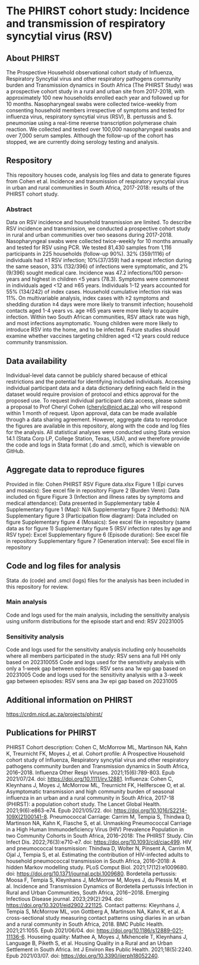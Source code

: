 # The PHIRST cohort study: Incidence and transmission of respiratory syncytial virus (RSV)

## About PHIRST
The Prospective Household observational cohort study of Influenza, Respiratory Syncytial virus and other respiratory pathogens community burden and Transmission dynamics in South Africa (The PHIRST Study) was a prospective cohort study in a rural and urban site from 2017-2018, with approximately 100 new households enrolled each year and followed up for 10 months. Nasopharyngeal swabs were collected twice-weekly from consenting household members irrespective of symptoms and tested for influenza virus, respiratory syncytial virus (RSV), B. pertussis and S. pneumoniae using a real-time reverse transcription polymerase chain reaction. We collected and tested over 100,000 nasopharyngeal swabs and over 7,000 serum samples. Although the follow-up of the cohort has stopped, we are currently doing serology testing and analysis.

## Respository
This repository houses code, analysis log files and data to generate figures from Cohen et al. Incidence and transmission of respiratory syncytial virus in urban and rural communities in South Africa, 2017-2018: results of the PHIRST cohort study.

### Abstract
Data on RSV incidence and household transmission are limited. To describe RSV incidence and transmission, we conducted a prospective cohort study in rural and urban communities over two seasons during 2017-2018. Nasopharyngeal swabs were collected twice-weekly for 10 months annually and tested for RSV using PCR. We tested 81,430 samples from 1,116 participants in 225 households (follow-up 90%). 32% (359/1116) of individuals had ≥1 RSV infection; 10%(37/359) had a repeat infection during the same season, 33% (132/396) of infections were symptomatic, and 2% (9/396) sought medical care. Incidence was 47.2 infections/100 person-years and highest in children <5 years (78.3). Symptoms were commonest in individuals aged <12 and ≥65 years. Individuals 1-12 years accounted for 55% (134/242) of index cases. Household cumulative infection risk was 11%. On multivariable analysis, index cases with ≥2 symptoms and shedding duration ≥4 days were more likely to transmit infection; household contacts aged 1-4 years vs. age ≥65 years were more likely to acquire infection. Within two South African communities, RSV attack rate was high, and most infections asymptomatic. Young children were more likely to introduce RSV into the home, and to be infected. Future studies should examine whether vaccines targeting children aged <12 years could reduce community transmission. 

## Data availability
Individual-level data cannot be publicly shared because of ethical restrictions and the potential for identifying included individuals. Accessing individual participant data and a data dictionary defining each field in the dataset would require provision of protocol and ethics approval for the proposed use. To request individual participant data access, please submit a proposal to Prof Cheryl Cohen (cherylc@nicd.ac.za) who will respond within 1 month of request. Upon approval, data can be made available through a data sharing agreement.
However, aggregate data to reproduce the figures are available in this repository, along with the code and log files for the analysis. 
All statistical analyses were conducted using Stata version 14.1 (Stata Corp LP, College Station, Texas, USA), and we therefore provide the code and logs in Stata format (.do and .smcl), which is viewable on GitHub.

## Aggregate data to reproduce figures
Provided in file: Cohen PHIRST RSV Figure data.xlsx
Figure 1 (Epi curves and mosaics): See excel file in repository
Figure 2 (Burden Venn): Data included on figure
Figure 3 (Infection and illness rates by symptoms and medical attendance): Data presented in Supplementary table 4
Supplementary figure 1 (Map): N/A
Supplementary figure 2 (Methods): N/A 
Supplementary figure 3 (Participation flow diagram): Data included on figure
Supplementary figure 4 (Mosaics): See excel file in repository (same data as for figure 1)
Supplementary figure 5 (RSV infection rates by age and RSV type): Excel 
Supplementary figure 6 (Episode duration): See excel file in repository
Supplementary figure 7 (Generation interval): See excel file in repository

## Code and log files for analysis
Stata .do (code) and .smcl (logs) files for the analysis has been included in this repository for review.
### Main analysis
Code and logs used for the main analysis, including the sensitivity analysis using uniform distributions for the episode start and end: RSV 20231005
### Sensitivity analysis
Code and logs used for the sensitivity analysis including only households where all members participated in the study: RSV sens ana full HH only based on 202310055
Code and logs used for the sensitivity analysis with only a 1-week gap between episodes: RSV sens ana 1w epi gap based on 20231005
Code and logs used for the sensitivity analysis with a 3-week gap between episodes: RSV sens ana 3w epi gap based on 20231005

## Additional information on PHIRST
https://crdm.nicd.ac.za/projects/phirst/

## Publications for PHIRST
PHIRST Cohort description: Cohen C, McMorrow ML, Martinson NA, Kahn K, Treurnicht FK, Moyes J, et al. Cohort profile: A Prospective Household cohort study of Influenza, Respiratory syncytial virus and other respiratory pathogens community burden and Transmission dynamics in South Africa, 2016–2018. Influenza Other Respi Viruses. 2021;15(6):789-803. Epub 2021/07/24. doi: https://doi.org/10.1111/irv.12881.
Influenza: Cohen C, Kleynhans J, Moyes J, McMorrow ML, Treurnicht FK, Hellferscee O, et al. Asymptomatic transmission and high community burden of seasonal influenza in an urban and a rural community in South Africa, 2017-18 (PHIRST): a population cohort study. The Lancet Global Health. 2021;9(6):e863-e74. Epub 2021/05/22. doi: https://doi.org/10.1016/S2214-109X(21)00141-8. 
Pneumococcal Carriage: Carrim M, Tempia S, Thindwa D, Martinson NA, Kahn K, Flasche S, et al. Unmasking Pneumococcal Carriage in a High Human Immunodeficiency Virus (HIV) Prevalence Population in two Community Cohorts in South Africa, 2016–2018: The PHIRST Study. Clin Infect Dis. 2022;76(3):e710-e7. doi: https://doi.org/10.1093/cid/ciac499.
HIV and pneumococcal transmission: Thindwa D, Wolter N, Pinsent A, Carrim M, Ojal J, Tempia S, et al. Estimating the contribution of HIV-infected adults to household pneumococcal transmission in South Africa, 2016–2018: A hidden Markov modelling study. PLoS Comput Biol. 2021;17(12):e1009680. doi: https://doi.org/10.1371/journal.pcbi.1009680.
Bordetella pertussis: Moosa F, Tempia S, Kleynhans J, McMorrow M, Moyes J, du Plessis M, et al. Incidence and Transmission Dynamics of Bordetella pertussis Infection in Rural and Urban Communities, South Africa, 2016‒2018. Emerging Infectious Disease journal. 2023;29(2):294. doi: https://doi.org/10.3201/eid2902.221125.
Contact patterns: Kleynhans J, Tempia S, McMorrow ML, von Gottberg A, Martinson NA, Kahn K, et al. A cross-sectional study measuring contact patterns using diaries in an urban and a rural community in South Africa, 2018. BMC Public Health. 2021;21:1055. Epub 2021/06/04. doi: https://doi.org/10.1186/s12889-021-11136-6. 
Houseing quality: Mathee A, Moyes J, Mkhencele T, Kleynhans J, Language B, Piketh S, et al. Housing Quality in a Rural and an Urban Settlement in South Africa. Int J Environ Res Public Health. 2021;18(5):2240. Epub 2021/03/07. doi: https://doi.org/10.3390/ijerph18052240. 

